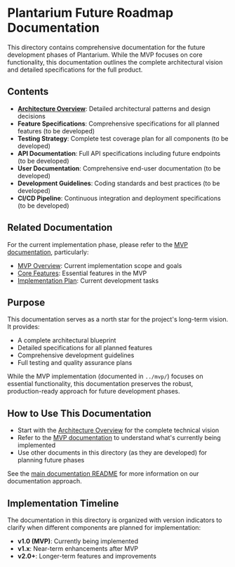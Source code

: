 # Plantarium Future Roadmap Documentation

This directory contains comprehensive documentation for the future development phases of Plantarium. While the MVP focuses on core functionality, this documentation outlines the complete architectural vision and detailed specifications for the full product.

## Contents

- **[Architecture Overview](architecture_overview.md)**: Detailed architectural patterns and design decisions
- **Feature Specifications**: Comprehensive specifications for all planned features (to be developed)
- **Testing Strategy**: Complete test coverage plan for all components (to be developed)
- **API Documentation**: Full API specifications including future endpoints (to be developed)
- **User Documentation**: Comprehensive end-user documentation (to be developed)
- **Development Guidelines**: Coding standards and best practices (to be developed)
- **CI/CD Pipeline**: Continuous integration and deployment specifications (to be developed)

## Related Documentation

For the current implementation phase, please refer to the [MVP documentation](../mvp/README.md), particularly:

- [MVP Overview](../mvp/mvp_overview.md): Current implementation scope and goals
- [Core Features](../mvp/core_features.md): Essential features in the MVP
- [Implementation Plan](../mvp/implementation_plan.md): Current development tasks

## Purpose

This documentation serves as a north star for the project's long-term vision. It provides:
- A complete architectural blueprint
- Detailed specifications for all planned features
- Comprehensive development guidelines
- Full testing and quality assurance plans

While the MVP implementation (documented in `../mvp/`) focuses on essential functionality, this documentation preserves the robust, production-ready approach for future development phases.

## How to Use This Documentation

- Start with the [Architecture Overview](architecture_overview.md) for the complete technical vision
- Refer to the [MVP documentation](../mvp/README.md) to understand what's currently being implemented
- Use other documents in this directory (as they are developed) for planning future phases

See the [main documentation README](../README.md) for more information on our documentation approach.

## Implementation Timeline

The documentation in this directory is organized with version indicators to clarify when different components are planned for implementation:
- **v1.0 (MVP)**: Currently being implemented
- **v1.x**: Near-term enhancements after MVP
- **v2.0+**: Longer-term features and improvements 